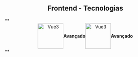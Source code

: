 <h2 style="text-align: center;">
  Frontend - Tecnologias
</h2>
**<div style="display: flex; align-items: center; justify-content: center; text-align: center;">
  <div style="width: fit-content;">
    <img 
      src="https://cdn1.iconfinder.com/data/icons/programing-development-7/24/html_html5_web_programing_developer-512.png" 
      alt="Vue3"
      style="width: 80px; height: 80px;"
    >
  </div>
  <div style="text-align: center;">
    <h4 style="margin: 0;">
      Avançado
    </h4>
  </div>

  <div>
    <img 
      src="https://upload.wikimedia.org/wikipedia/commons/thumb/d/d5/CSS3_logo_and_wordmark.svg/1200px-CSS3_logo_and_wordmark.svg.png" 
      alt="Vue3"
      style="width: 80px; height: 80px;"
    >
  </div>
  <div style="text-align: center;">
    <h4 style="margin: 0;">
      Avançado
    </h4>
  </div>
</div>**
